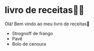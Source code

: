 # livro de receitas:man_cook:

Olá! Bem vindo ao meu livro de receitas:wave:

- Strognoff de frango
- Pavê
- Bolo de cenoura